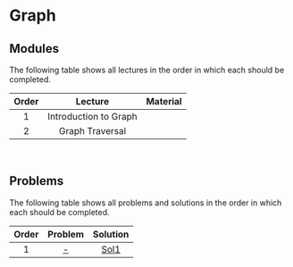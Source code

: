 # Graph

## Modules

The following table shows all lectures in the order in which each should be completed.

| Order | Lecture | Material |
|:---:|:---:|:---:|
| 1 | Introduction to Graph | []() |
| 2 | Graph Traversal | []() |
<br>

## Problems

The following table shows all problems and solutions in the order in which each should be completed.

| Order | Problem | Solution |
|:---:|:---:|:---:|
| 1 | [-]() | [Sol1]() |